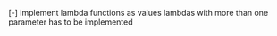 [-] implement lambda functions as values
    lambdas with more than one parameter has to be implemented